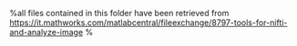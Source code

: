 %all files contained in this folder have been retrieved from https://it.mathworks.com/matlabcentral/fileexchange/8797-tools-for-nifti-and-analyze-image %

